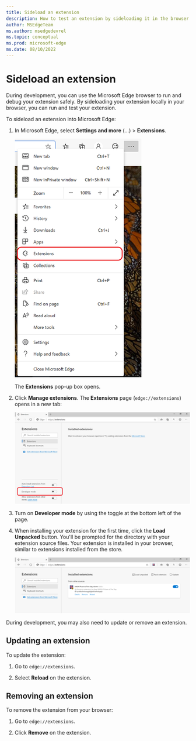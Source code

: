 ```yaml
---
title: Sideload an extension
description: How to test an extension by sideloading it in the browser.
author: MSEdgeTeam
ms.author: msedgedevrel
ms.topic: conceptual
ms.prod: microsoft-edge
ms.date: 08/10/2022
---
```

# Sideload an extension

During development, you can use the Microsoft Edge browser to run and debug your extension safely.  By sideloading your extension locally in your browser, you can run and test your extension.

To sideload an extension into Microsoft Edge:

1. In Microsoft Edge, select **Settings and more** (...) > **Extensions**.

   ![Opening the edge://extensions page.](./media/part1-threedots.png)

   The **Extensions** pop-up box opens.

1. Click **Manage extensions**.  The **Extensions** page (`edge://extensions`) opens in a new tab:

   ![Turning on Developer Mode.](./media/part1-developermode-toggle.png)

1. Turn on **Developer mode** by using the toggle at the bottom left of the page.

1. When installing your extension for the first time, click the **Load Unpacked** button.  You'll be prompted for the directory with your extension source files.  Your extension is installed in your browser, similar to extensions installed from the store.

   ![Installed extensions page, showing a sideloaded extension.](./media/part1-installed-extension.png)

During development, you may also need to update or remove an extension.


<!-- ====================================================================== -->
## Updating an extension

To update the extension:

1. Go to `edge://extensions`.

1. Select **Reload** on the extension.


<!-- ====================================================================== -->
## Removing an extension

To remove the extension from your browser:

1. Go to `edge://extensions`.

1. Click **Remove** on the extension.
